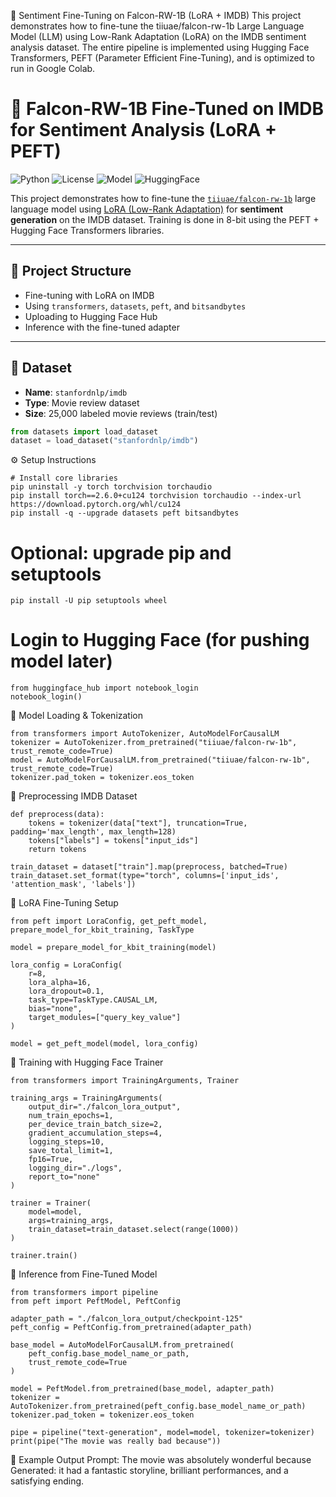 🧠 Sentiment Fine-Tuning on Falcon-RW-1B (LoRA + IMDB)
This project demonstrates how to fine-tune the tiiuae/falcon-rw-1b Large Language Model (LLM) using Low-Rank Adaptation (LoRA) on the IMDB sentiment analysis dataset. The entire pipeline is implemented using Hugging Face Transformers, PEFT (Parameter Efficient Fine-Tuning), and is optimized to run in Google Colab.

# 🚀 Falcon-RW-1B Fine-Tuned on IMDB for Sentiment Analysis (LoRA + PEFT)

![Python](https://img.shields.io/badge/python-3.10+-blue)
![License](https://img.shields.io/badge/license-MIT-green)
![Model](https://img.shields.io/badge/model-falcon--rw--1b-yellow)
![HuggingFace](https://img.shields.io/badge/hub-rohitbind%2Ffalcon--lora--imdb-orange)

This project demonstrates how to fine-tune the [`tiiuae/falcon-rw-1b`](https://huggingface.co/tiiuae/falcon-rw-1b) large language model using [LoRA (Low-Rank Adaptation)](https://arxiv.org/abs/2106.09685) for **sentiment generation** on the IMDB dataset. Training is done in 8-bit using the PEFT + Hugging Face Transformers libraries.

---

## 📌 Project Structure

- Fine-tuning with LoRA on IMDB
- Using `transformers`, `datasets`, `peft`, and `bitsandbytes`
- Uploading to Hugging Face Hub
- Inference with the fine-tuned adapter

---

## 📂 Dataset

- **Name**: `stanfordnlp/imdb`
- **Type**: Movie review dataset
- **Size**: 25,000 labeled movie reviews (train/test)

```python
from datasets import load_dataset
dataset = load_dataset("stanfordnlp/imdb")
```

⚙️ Setup Instructions
```
# Install core libraries
pip uninstall -y torch torchvision torchaudio
pip install torch==2.6.0+cu124 torchvision torchaudio --index-url https://download.pytorch.org/whl/cu124
pip install -q --upgrade datasets peft bitsandbytes
```
# Optional: upgrade pip and setuptools
```
pip install -U pip setuptools wheel
```

# Login to Hugging Face (for pushing model later)
```
from huggingface_hub import notebook_login
notebook_login()
```

🧠 Model Loading & Tokenization
```
from transformers import AutoTokenizer, AutoModelForCausalLM
tokenizer = AutoTokenizer.from_pretrained("tiiuae/falcon-rw-1b", trust_remote_code=True)
model = AutoModelForCausalLM.from_pretrained("tiiuae/falcon-rw-1b", trust_remote_code=True)
tokenizer.pad_token = tokenizer.eos_token
```
🧪 Preprocessing IMDB Dataset
```
def preprocess(data):
    tokens = tokenizer(data["text"], truncation=True, padding='max_length', max_length=128)
    tokens["labels"] = tokens["input_ids"]
    return tokens

train_dataset = dataset["train"].map(preprocess, batched=True)
train_dataset.set_format(type="torch", columns=['input_ids', 'attention_mask', 'labels'])
```
🧬 LoRA Fine-Tuning Setup
```
from peft import LoraConfig, get_peft_model, prepare_model_for_kbit_training, TaskType

model = prepare_model_for_kbit_training(model)

lora_config = LoraConfig(
    r=8,
    lora_alpha=16,
    lora_dropout=0.1,
    task_type=TaskType.CAUSAL_LM,
    bias="none",
    target_modules=["query_key_value"]
)

model = get_peft_model(model, lora_config)
```
🏃 Training with Hugging Face Trainer
```
from transformers import TrainingArguments, Trainer

training_args = TrainingArguments(
    output_dir="./falcon_lora_output",
    num_train_epochs=1,
    per_device_train_batch_size=2,
    gradient_accumulation_steps=4,
    logging_steps=10,
    save_total_limit=1,
    fp16=True,
    logging_dir="./logs",
    report_to="none"
)

trainer = Trainer(
    model=model,
    args=training_args,
    train_dataset=train_dataset.select(range(1000))
)

trainer.train()
```
💬 Inference from Fine-Tuned Model
```
from transformers import pipeline
from peft import PeftModel, PeftConfig

adapter_path = "./falcon_lora_output/checkpoint-125"
peft_config = PeftConfig.from_pretrained(adapter_path)

base_model = AutoModelForCausalLM.from_pretrained(
    peft_config.base_model_name_or_path,
    trust_remote_code=True
)

model = PeftModel.from_pretrained(base_model, adapter_path)
tokenizer = AutoTokenizer.from_pretrained(peft_config.base_model_name_or_path)
tokenizer.pad_token = tokenizer.eos_token

pipe = pipeline("text-generation", model=model, tokenizer=tokenizer)
print(pipe("The movie was really bad because"))
```

🧾 Example Output
Prompt: The movie was absolutely wonderful because
Generated: it had a fantastic storyline, brilliant performances, and a satisfying ending.



